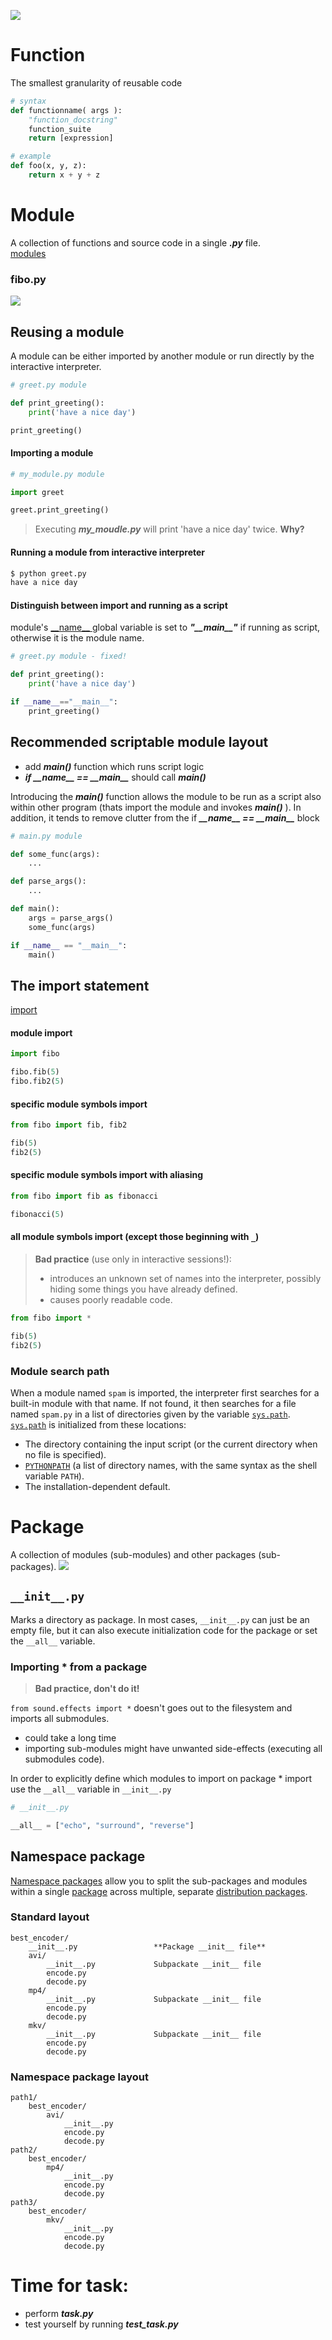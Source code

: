![](/images/p14-3.png)
# Function
The smallest granularity of reusable code
```python
# syntax
def functionname( args ):
    "function_docstring"
    function_suite
    return [expression]
```
```python
# example
def foo(x, y, z):
    return x + y + z
```
# Module
A collection of functions and source code in a single ***.py*** file.  
[modules](https://docs.python.org/3/tutorial/modules.html#modules)  
 ### fibo.py
![](/images/p14-1.png)
## Reusing a module
A module can be either imported by another module or run directly by the interactive interpreter.
```python
# greet.py module

def print_greeting():
    print('have a nice day')

print_greeting()
```
#### Importing a module
```python
# my_module.py module

import greet

greet.print_greeting()
```

> Executing ***my_moudle.py*** will print 'have a nice day' twice. **Why?**

#### Running a module from interactive interpreter
```cmd
$ python greet.py
have a nice day
```
#### Distinguish between import and running as a script
module's [\_\_name\_\_ ](https://docs.python.org/3/library/__main__.html) global variable is set to ***"\_\_main\_\_"*** if running as script, otherwise it is the module name.
```python
# greet.py module - fixed!

def print_greeting():
    print('have a nice day')

if __name__=="__main__":
    print_greeting()
```
## Recommended scriptable module layout

 - add ***main()*** function which runs script logic
 - ***if \_\_name\_\_ == \_\_main\_\_*** should call ***main()***  
 
Introducing the ***main()*** function allows the module to be run as a script also within other program (thats import the module and invokes ***main()*** ). In addition, it tends to remove clutter from the if ***\_\_name\_\_ == \_\_main\_\_*** block

```python
# main.py module

def some_func(args):
    ...

def parse_args():
    ...

def main():
    args = parse_args()
    some_func(args)

if __name__ == "__main__":
    main()
```
## The import statement
[import](https://docs.python.org/3/reference/simple_stmts.html#import)
#### module import
```python
import fibo

fibo.fib(5)
fibo.fib2(5)
```
#### specific module symbols import
```python
from fibo import fib, fib2

fib(5)
fib2(5)
```
#### specific module symbols import with aliasing
```python
from fibo import fib as fibonacci

fibonacci(5)
```
#### all module symbols import (except those beginning with `_`)

> **Bad practice** (use only in interactive sessions!): 
> - introduces an unknown set of names into the interpreter, possibly hiding some things you have already defined.
> - causes poorly readable code.

```python
from fibo import *

fib(5)
fib2(5)
```
### Module search path
When a module named  `spam`  is imported, the interpreter first searches for a built-in module with that name. If not found, it then searches for a file named  `spam.py`  in a list of directories given by the variable  [`sys.path`](https://docs.python.org/3/library/sys.html#sys.path "sys.path").  [`sys.path`](https://docs.python.org/3/library/sys.html#sys.path "sys.path")  is initialized from these locations:

 -   The directory containing the input script (or the current directory when no file is specified).
 -   [`PYTHONPATH`](https://docs.python.org/3/using/cmdline.html#envvar-PYTHONPATH)  (a list of directory names, with the same syntax as the shell variable  `PATH`).
 -   The installation-dependent default.
# Package
A collection of modules (sub-modules) and other packages (sub-packages).
![](/images/p14-2.png)
## `__init__.py`
Marks a directory as package.
In most cases, `__init__.py` can just be an empty file, but it can also execute initialization code for the package or set the `__all__` variable.
### Importing * from a package

> **Bad practice, don't do it!**

`from sound.effects import *` doesn't goes out to the filesystem and imports all submodules.
 - could take a long time
-  importing sub-modules might have unwanted side-effects (executing all submodules code).

In order to explicitly define which modules to import on package * import use the `__all__` variable in `__init__.py`
```python
# __init__.py

__all__ = ["echo", "surround", "reverse"]
```
## Namespace package
[Namespace packages](https://packaging.python.org/guides/packaging-namespace-packages/) allow you to split the sub-packages and modules within a single [package](https://packaging.python.org/glossary/#term-import-package) across multiple, separate [distribution packages](https://packaging.python.org/glossary/#term-distribution-package).
### Standard layout
```
best_encoder/
	__init__.py					**Package __init__ file**
	avi/
		__init__.py				Subpackate __init__ file
		encode.py
		decode.py
	mp4/
		__init__.py				Subpackate __init__ file
		encode.py
		decode.py
	mkv/
		__init__.py				Subpackate __init__ file
		encode.py
		decode.py
```
### Namespace package layout
```
path1/
	best_encoder/
		avi/
			__init__.py
			encode.py
			decode.py
path2/
	best_encoder/
		mp4/
			__init__.py
			encode.py
			decode.py
path3/
	best_encoder/
		mkv/
			__init__.py
			encode.py
			decode.py
```
# Time for task:
 - perform ***task.py***
 - test yourself by running ***test_task.py***

<!--stackedit_data:
eyJoaXN0b3J5IjpbLTg2MTcxMTEyMCwtMTQ4MzkzMDc1OSwzNT
g5MzgwMjYsLTI0MDY3NDE4Niw0NzAxODk1MzAsMTQ1NzA5NjIx
LDI2Nzk3MTYxOCwxMDk2NTUxNjU5LDY1NjY4Mzc3LC0yMDMzMz
E3MTQ0LDE0NDQ0Nzc1NjcsMTAxMjk4MzU5Nl19
-->